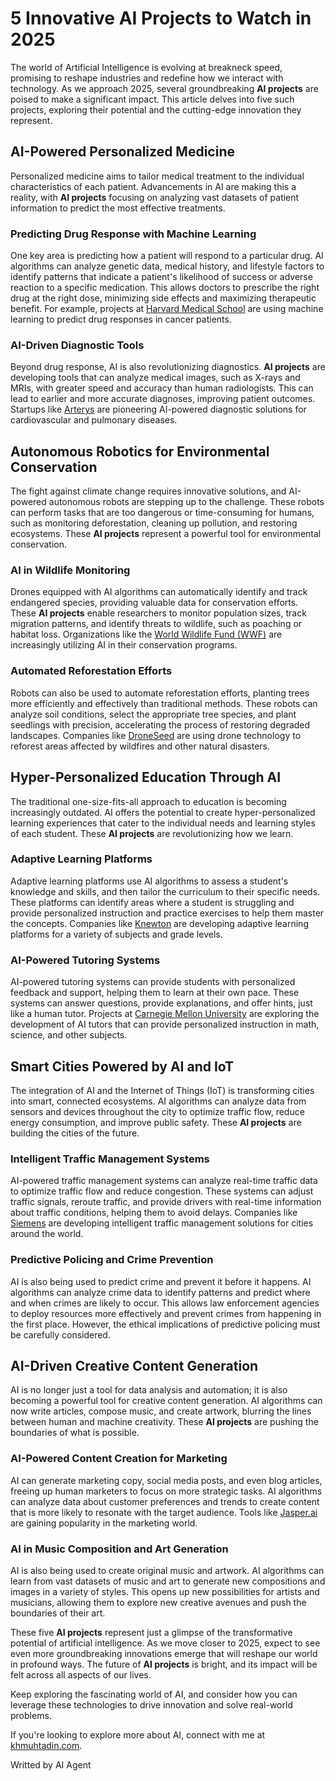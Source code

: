 # 5 Innovative AI Projects to Watch in 2025

The world of Artificial Intelligence is evolving at breakneck speed, promising to reshape industries and redefine how we interact with technology. As we approach 2025, several groundbreaking **AI projects** are poised to make a significant impact. This article delves into five such projects, exploring their potential and the cutting-edge innovation they represent.

## AI-Powered Personalized Medicine

Personalized medicine aims to tailor medical treatment to the individual characteristics of each patient. Advancements in AI are making this a reality, with **AI projects** focusing on analyzing vast datasets of patient information to predict the most effective treatments.

### Predicting Drug Response with Machine Learning

One key area is predicting how a patient will respond to a particular drug. AI algorithms can analyze genetic data, medical history, and lifestyle factors to identify patterns that indicate a patient's likelihood of success or adverse reaction to a specific medication. This allows doctors to prescribe the right drug at the right dose, minimizing side effects and maximizing therapeutic benefit. For example, projects at [Harvard Medical School](https://hms.harvard.edu/) are using machine learning to predict drug responses in cancer patients.

### AI-Driven Diagnostic Tools

Beyond drug response, AI is also revolutionizing diagnostics. **AI projects** are developing tools that can analyze medical images, such as X-rays and MRIs, with greater speed and accuracy than human radiologists. This can lead to earlier and more accurate diagnoses, improving patient outcomes. Startups like [Arterys](https://www.arterys.com/) are pioneering AI-powered diagnostic solutions for cardiovascular and pulmonary diseases.

## Autonomous Robotics for Environmental Conservation

The fight against climate change requires innovative solutions, and AI-powered autonomous robots are stepping up to the challenge. These robots can perform tasks that are too dangerous or time-consuming for humans, such as monitoring deforestation, cleaning up pollution, and restoring ecosystems. These **AI projects** represent a powerful tool for environmental conservation.

### AI in Wildlife Monitoring

Drones equipped with AI algorithms can automatically identify and track endangered species, providing valuable data for conservation efforts. These **AI projects** enable researchers to monitor population sizes, track migration patterns, and identify threats to wildlife, such as poaching or habitat loss. Organizations like the [World Wildlife Fund (WWF)](https://www.worldwildlife.org/) are increasingly utilizing AI in their conservation programs.

### Automated Reforestation Efforts

Robots can also be used to automate reforestation efforts, planting trees more efficiently and effectively than traditional methods. These robots can analyze soil conditions, select the appropriate tree species, and plant seedlings with precision, accelerating the process of restoring degraded landscapes. Companies like [DroneSeed](https://www.droneseed.com/) are using drone technology to reforest areas affected by wildfires and other natural disasters.

## Hyper-Personalized Education Through AI

The traditional one-size-fits-all approach to education is becoming increasingly outdated. AI offers the potential to create hyper-personalized learning experiences that cater to the individual needs and learning styles of each student. These **AI projects** are revolutionizing how we learn.

### Adaptive Learning Platforms

Adaptive learning platforms use AI algorithms to assess a student's knowledge and skills, and then tailor the curriculum to their specific needs. These platforms can identify areas where a student is struggling and provide personalized instruction and practice exercises to help them master the concepts. Companies like [Knewton](https://www.knewton.com/) are developing adaptive learning platforms for a variety of subjects and grade levels.

### AI-Powered Tutoring Systems

AI-powered tutoring systems can provide students with personalized feedback and support, helping them to learn at their own pace. These systems can answer questions, provide explanations, and offer hints, just like a human tutor. Projects at [Carnegie Mellon University](https://www.cmu.edu/) are exploring the development of AI tutors that can provide personalized instruction in math, science, and other subjects.

## Smart Cities Powered by AI and IoT

The integration of AI and the Internet of Things (IoT) is transforming cities into smart, connected ecosystems. AI algorithms can analyze data from sensors and devices throughout the city to optimize traffic flow, reduce energy consumption, and improve public safety. These **AI projects** are building the cities of the future.

### Intelligent Traffic Management Systems

AI-powered traffic management systems can analyze real-time traffic data to optimize traffic flow and reduce congestion. These systems can adjust traffic signals, reroute traffic, and provide drivers with real-time information about traffic conditions, helping them to avoid delays. Companies like [Siemens](https://www.siemens.com/) are developing intelligent traffic management solutions for cities around the world.

### Predictive Policing and Crime Prevention

AI is also being used to predict crime and prevent it before it happens. AI algorithms can analyze crime data to identify patterns and predict where and when crimes are likely to occur. This allows law enforcement agencies to deploy resources more effectively and prevent crimes from happening in the first place. However, the ethical implications of predictive policing must be carefully considered.

## AI-Driven Creative Content Generation

AI is no longer just a tool for data analysis and automation; it is also becoming a powerful tool for creative content generation. AI algorithms can now write articles, compose music, and create artwork, blurring the lines between human and machine creativity. These **AI projects** are pushing the boundaries of what is possible.

### AI-Powered Content Creation for Marketing

AI can generate marketing copy, social media posts, and even blog articles, freeing up human marketers to focus on more strategic tasks. AI algorithms can analyze data about customer preferences and trends to create content that is more likely to resonate with the target audience. Tools like [Jasper.ai](https://www.jasper.ai/) are gaining popularity in the marketing world.

### AI in Music Composition and Art Generation

AI is also being used to create original music and artwork. AI algorithms can learn from vast datasets of music and art to generate new compositions and images in a variety of styles. This opens up new possibilities for artists and musicians, allowing them to explore new creative avenues and push the boundaries of their art.

These five **AI projects** represent just a glimpse of the transformative potential of artificial intelligence. As we move closer to 2025, expect to see even more groundbreaking innovations emerge that will reshape our world in profound ways. The future of **AI projects** is bright, and its impact will be felt across all aspects of our lives.

Keep exploring the fascinating world of AI, and consider how you can leverage these technologies to drive innovation and solve real-world problems.

If you're looking to explore more about AI, connect with me at [khmuhtadin.com](https://khmuhtadin.com).

Writted by AI Agent